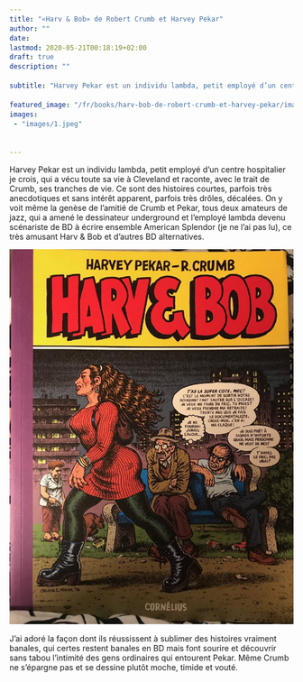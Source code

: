 ```yaml
---
title: "«Harv & Bob» de Robert Crumb et Harvey Pekar"
author: ""
date: 
lastmod: 2020-05-21T00:18:19+02:00
draft: true
description: ""

subtitle: "Harvey Pekar est un individu lambda, petit employé d’un centre hospitalier je crois, qui a vécu toute sa vie à Cleveland et raconte, avec…"

featured_image: "/fr/books/harv-bob-de-robert-crumb-et-harvey-pekar/images/1.jpeg" 
images:
 - "images/1.jpeg"


---
```


Harvey Pekar est un individu lambda, petit employé d’un centre hospitalier je crois, qui a vécu toute sa vie à Cleveland et raconte, avec le trait de Crumb, ses tranches de vie. Ce sont des histoires courtes, parfois très anecdotiques et sans intérêt apparent, parfois très drôles, décalées. On y voit même la genèse de l’amitié de Crumb et Pekar, tous deux amateurs de jazz, qui a amené le dessinateur underground et l’employé lambda devenu scénariste de BD à écrire ensemble American Splendor (je ne l’ai pas lu), ce très amusant Harv &amp; Bob et d’autres BD alternatives.




![image](images/1.jpeg#layoutTextWidth)



J’ai adoré la façon dont ils réussissent à sublimer des histoires vraiment banales, qui certes restent banales en BD mais font sourire et découvrir sans tabou l’intimité des gens ordinaires qui entourent Pekar. Même Crumb ne s’épargne pas et se dessine plutôt moche, timide et vouté.
